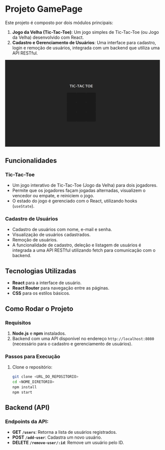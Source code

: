 # Projeto GamePage

Este projeto é composto por dois módulos principais:

1. **Jogo da Velha (Tic-Tac-Toe)**: Um jogo simples de Tic-Tac-Toe (ou Jogo da Velha) desenvolvido com React.
2. **Cadastro e Gerenciamento de Usuários**: Uma interface para cadastro, login e remoção de usuários, integrada com um backend que utiliza uma API RESTful.

![TicTacToe](imgs/tictac.png)

## Funcionalidades

### Tic-Tac-Toe

- Um jogo interativo de Tic-Tac-Toe (Jogo da Velha) para dois jogadores.
- Permite que os jogadores façam jogadas alternadas, visualizem o vencedor ou empate, e reiniciem o jogo.
- O estado do jogo é gerenciado com o React, utilizando hooks (`useState`).

### Cadastro de Usuários

- Cadastro de usuários com nome, e-mail e senha.
- Visualização de usuários cadastrados.
- Remoção de usuários.
- A funcionalidade de cadastro, deleção e listagem de usuários é integrada a uma API RESTful utilizando fetch para comunicação com o backend.

## Tecnologias Utilizadas

- **React** para a interface de usuário.
- **React Router** para navegação entre as páginas.
- **CSS** para os estilos básicos.

## Como Rodar o Projeto

### Requisitos

1. **Node.js** e **npm** instalados.
2. Backend com uma API disponível no endereço `http://localhost:8080` (necessário para o cadastro e gerenciamento de usuários).

### Passos para Execução

1. Clone o repositório:

   ```bash
   git clone <URL_DO_REPOSITORIO>
   cd <NOME_DIRETORIO>
   npm install
   npm start
   ```

## Backend (API)

### Endpoints da API:

- **GET `/users`**: Retorna a lista de usuários registrados.
- **POST `/add-user`**: Cadastra um novo usuário.
- **DELETE `/remove-user/:id`**: Remove um usuário pelo ID.
